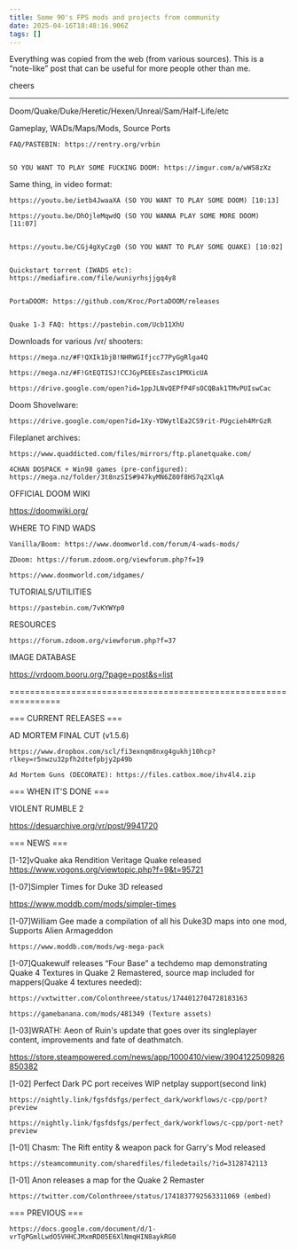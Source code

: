 ```yaml
---
title: Some 90's FPS mods and projects from community
date: 2025-04-16T18:48:16.906Z
tags: []
---
```


Everything was copied from the web (from various sources).
This is a “note-like” post that can be useful for more people other than me.

cheers

***

Doom/Quake/Duke/Heretic/Hexen/Unreal/Sam/Half-Life/etc

Gameplay, WADs/Maps/Mods, Source Ports

    FAQ/PASTEBIN: https://rentry.org/vrbin


    SO YOU WANT TO PLAY SOME FUCKING DOOM: https://imgur.com/a/wWS8zXz



Same thing, in video format:

    https://youtu.be/ietb4JwaaXA (SO YOU WANT TO PLAY SOME DOOM) [10:13]

    https://youtu.be/DhOjleMqwdQ (SO YOU WANNA PLAY SOME MORE DOOM) [11:07]


    https://youtu.be/CGj4gXyCzg0 (SO YOU WANT TO PLAY SOME QUAKE) [10:02]


    Quickstart torrent (IWADS etc): https://mediafire.com/file/wuniyrhsjjgq4y8


    PortaDOOM: https://github.com/Kroc/PortaDOOM/releases


    Quake 1-3 FAQ: https://pastebin.com/Ucb11XhU



Downloads for various /vr/ shooters:

    https://mega.nz/#F!QXIk1bjB!NHRWGIfjcc77PyGgRlga4Q

    https://mega.nz/#F!GtEQTISJ!CCJGyPEEEsZasc1PMXicUA

    https://drive.google.com/open?id=1ppJLNvQEPfP4FsOCQBak1TMvPUIswCac



Doom Shovelware:

    https://drive.google.com/open?id=1Xy-YDWytlEa2CS9rit-PUgcieh4MrGzR



Fileplanet archives:

    https://www.quaddicted.com/files/mirrors/ftp.planetquake.com/

    4CHAN DOSPACK + Win98 games (pre-configured):
    https://mega.nz/folder/3t8nzSIS#947kyMN6Z80f8HS7q2XlqA



OFFICIAL DOOM WIKI

https://doomwiki.org/

WHERE TO FIND WADS

    Vanilla/Boom: https://www.doomworld.com/forum/4-wads-mods/

    ZDoom: https://forum.zdoom.org/viewforum.php?f=19

    https://www.doomworld.com/idgames/



TUTORIALS/UTILITIES

    https://pastebin.com/7vKYWYp0



RESOURCES

    https://forum.zdoom.org/viewforum.php?f=37



IMAGE DATABASE

https://vrdoom.booru.org/?page=post&s=list

================================================================

=== CURRENT RELEASES ===

AD MORTEM FINAL CUT (v1.5.6)

    https://www.dropbox.com/scl/fi3exnqm8nxg4gukhj10hcp?rlkey=r5nwzu32pfh2dtefpbjy2p49b

    Ad Mortem Guns (DECORATE): https://files.catbox.moe/ihv4l4.zip



=== WHEN IT'S DONE ===

VIOLENT RUMBLE 2

https://desuarchive.org/vr/post/9941720

=== NEWS ===

[1-12]vQuake aka Rendition Veritage Quake released
https://www.vogons.org/viewtopic.php?f=9&t=95721

[1-07]Simpler Times for Duke 3D released

https://www.moddb.com/mods/simpler-times

[1-07]William Gee made a compilation of all his Duke3D maps into one mod, Supports Alien Armageddon

    https://www.moddb.com/mods/wg-mega-pack



[1-07]Quakewulf releases “Four Base” a techdemo map demonstrating Quake 4 Textures in Quake 2 Remastered, source map included for mappers(Quake 4 textures needed):

    https://vxtwitter.com/Colonthreee/status/1744012704728183163

    https://gamebanana.com/mods/481349 (Texture assets)



[1-03]WRATH: Aeon of Ruin's update that goes over its singleplayer content, improvements and fate of deathmatch.

https://store.steampowered.com/news/app/1000410/view/3904122509826850382

[1-02] Perfect Dark PC port receives WIP netplay support(second link)

    https://nightly.link/fgsfdsfgs/perfect_dark/workflows/c-cpp/port?preview

    https://nightly.link/fgsfdsfgs/perfect_dark/workflows/c-cpp/port-net?preview



[1-01] Chasm: The Rift entity & weapon pack for Garry's Mod released

    https://steamcommunity.com/sharedfiles/filedetails/?id=3128742113



[1-01] Anon releases a map for the Quake 2 Remaster

    https://twitter.com/Colonthreee/status/1741837792563311069 (embed)



=== PREVIOUS ===

    https://docs.google.com/document/d/1-vrTgPGmlLwdO5VHHCJMxmRD05E6XlNmqHIN8aykRG0
